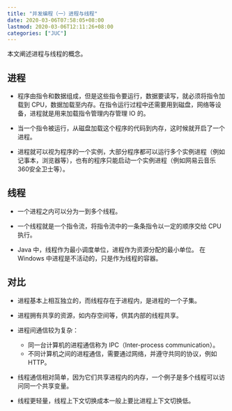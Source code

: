```yaml
---
title: "并发编程（一）进程与线程"
date: 2020-03-06T07:58:05+08:00
lastmod: 2020-03-06T12:11:26+08:00
categories: ["JUC"]
---
```


本文阐述进程与线程的概念。

## 进程

- 程序由指令和数据组成，但是这些指令要运行，数据要读写，就必须将指令加载到 CPU，数据加载至内存。在指令运行过程中还需要用到磁盘，网络等设备，进程就是用来加载指令管理内存管理 IO 的。
- 当一个指令被运行，从磁盘加载这个程序的代码到内存，这时候就开启了一个进程。

- 进程就可以视为程序的一个实例，大部分程序都可以运行多个实例进程（例如记事本，浏览器等），也有的程序只能启动一个实例进程（例如网易云音乐360安全卫士等）。

## 线程

- 一个进程之内可以分为一到多个线程。
- 一个线程就是一个指令流，将指令流中的一条条指令以一定的顺序交给 CPU 执行。

- Java 中，线程作为最小调度单位，进程作为资源分配的最小单位。 在 Windows 中进程是不活动的，只是作为线程的容器。

## 对比

- 进程基本上相互独立的，而线程存在于进程内，是进程的一个子集。
- 进程拥有共享的资源，如内存空间等，供其内部的线程共享。

- 进程间通信较为复杂：

  - 同一台计算机的进程通信称为 IPC（Inter-process communication）。
  - 不同计算机之间的进程通信，需要通过网络，并遵守共同的协议，例如 HTTP。

- 线程通信相对简单，因为它们共享进程内的内存，一个例子是多个线程可以访问同一个共享变量。
- 线程更轻量，线程上下文切换成本一般上要比进程上下文切换低。

